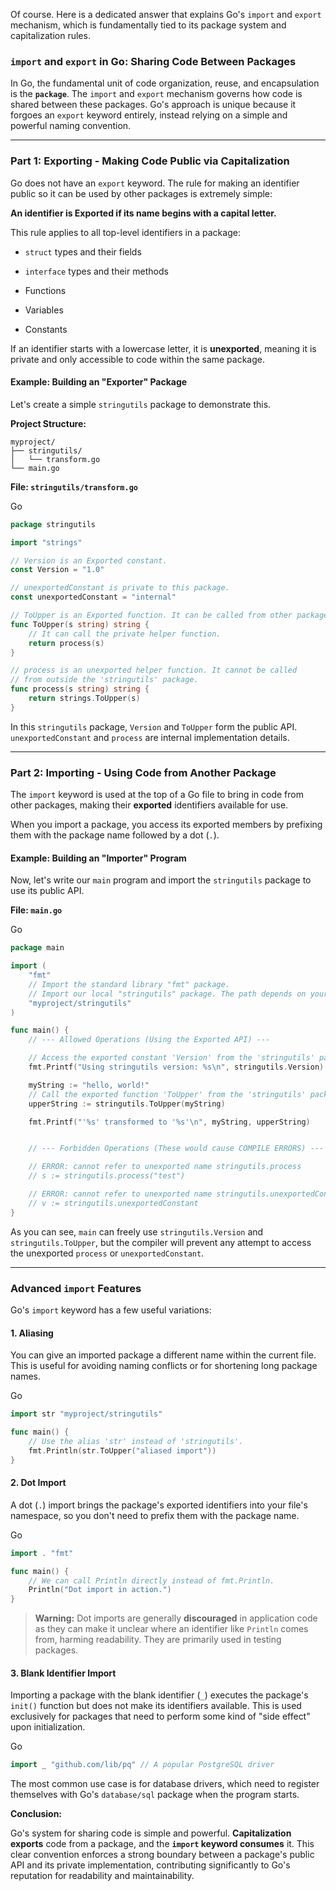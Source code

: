 Of course. Here is a dedicated answer that explains Go's `import` and `export` mechanism, which is fundamentally tied to its package system and capitalization rules.

### **`import` and `export` in Go: Sharing Code Between Packages**

In Go, the fundamental unit of code organization, reuse, and encapsulation is the **`package`**. The `import` and `export` mechanism governs how code is shared between these packages. Go's approach is unique because it forgoes an `export` keyword entirely, instead relying on a simple and powerful naming convention.

---

### Part 1: Exporting - Making Code Public via Capitalization

Go does not have an `export` keyword. The rule for making an identifier public so it can be used by other packages is extremely simple:

**An identifier is Exported if its name begins with a capital letter.**

This rule applies to all top-level identifiers in a package:

- `struct` types and their fields
    
- `interface` types and their methods
    
- Functions
    
- Variables
    
- Constants
    

If an identifier starts with a lowercase letter, it is **unexported**, meaning it is private and only accessible to code within the same package.

#### Example: Building an "Exporter" Package

Let's create a simple `stringutils` package to demonstrate this.

**Project Structure:**

```
myproject/
├── stringutils/
│   └── transform.go
└── main.go
```

**File: `stringutils/transform.go`**

Go

```Go
package stringutils

import "strings"

// Version is an Exported constant.
const Version = "1.0"

// unexportedConstant is private to this package.
const unexportedConstant = "internal"

// ToUpper is an Exported function. It can be called from other packages.
func ToUpper(s string) string {
    // It can call the private helper function.
    return process(s)
}

// process is an unexported helper function. It cannot be called
// from outside the 'stringutils' package.
func process(s string) string {
    return strings.ToUpper(s)
}
```

In this `stringutils` package, `Version` and `ToUpper` form the public API. `unexportedConstant` and `process` are internal implementation details.

---

### Part 2: Importing - Using Code from Another Package

The `import` keyword is used at the top of a Go file to bring in code from other packages, making their **exported** identifiers available for use.

When you import a package, you access its exported members by prefixing them with the package name followed by a dot (`.`).

#### Example: Building an "Importer" Program

Now, let's write our `main` program and import the `stringutils` package to use its public API.

**File: `main.go`**

Go

```Go
package main

import (
	"fmt"
	// Import the standard library "fmt" package.
	// Import our local "stringutils" package. The path depends on your module setup.
	"myproject/stringutils"
)

func main() {
    // --- Allowed Operations (Using the Exported API) ---

	// Access the exported constant 'Version' from the 'stringutils' package.
	fmt.Printf("Using stringutils version: %s\n", stringutils.Version)

	myString := "hello, world!"
	// Call the exported function 'ToUpper' from the 'stringutils' package.
	upperString := stringutils.ToUpper(myString)

	fmt.Printf("'%s' transformed to '%s'\n", myString, upperString)


	// --- Forbidden Operations (These would cause COMPILE ERRORS) ---

	// ERROR: cannot refer to unexported name stringutils.process
	// s := stringutils.process("test")

	// ERROR: cannot refer to unexported name stringutils.unexportedConstant
	// v := stringutils.unexportedConstant
}
```

As you can see, `main` can freely use `stringutils.Version` and `stringutils.ToUpper`, but the compiler will prevent any attempt to access the unexported `process` or `unexportedConstant`.

---

### Advanced `import` Features

Go's `import` keyword has a few useful variations:

#### 1. Aliasing

You can give an imported package a different name within the current file. This is useful for avoiding naming conflicts or for shortening long package names.

Go

```Go
import str "myproject/stringutils"

func main() {
    // Use the alias 'str' instead of 'stringutils'.
    fmt.Println(str.ToUpper("aliased import"))
}
```

#### 2. Dot Import

A dot (`.`) import brings the package's exported identifiers into your file's namespace, so you don't need to prefix them with the package name.

Go

```Go
import . "fmt"

func main() {
    // We can call Println directly instead of fmt.Println.
    Println("Dot import in action.")
}
```

> **Warning:** Dot imports are generally **discouraged** in application code as they can make it unclear where an identifier like `Println` comes from, harming readability. They are primarily used in testing packages.

#### 3. Blank Identifier Import

Importing a package with the blank identifier (`_`) executes the package's `init()` function but does not make its identifiers available. This is used exclusively for packages that need to perform some kind of "side effect" upon initialization.

Go

```Go
import _ "github.com/lib/pq" // A popular PostgreSQL driver
```

The most common use case is for database drivers, which need to register themselves with Go's `database/sql` package when the program starts.

**Conclusion:**

Go's system for sharing code is simple and powerful. **Capitalization exports** code from a package, and the **`import` keyword consumes** it. This clear convention enforces a strong boundary between a package's public API and its private implementation, contributing significantly to Go's reputation for readability and maintainability.